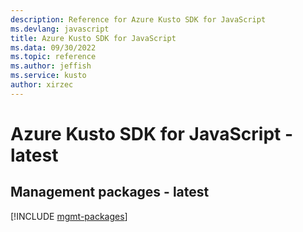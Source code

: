 ```yaml
---
description: Reference for Azure Kusto SDK for JavaScript
ms.devlang: javascript
title: Azure Kusto SDK for JavaScript
ms.data: 09/30/2022
ms.topic: reference
ms.author: jeffish
ms.service: kusto
author: xirzec
---
```

# Azure Kusto SDK for JavaScript - latest

## Management packages - latest
[!INCLUDE [mgmt-packages](kusto-mgmt-index.md)]
